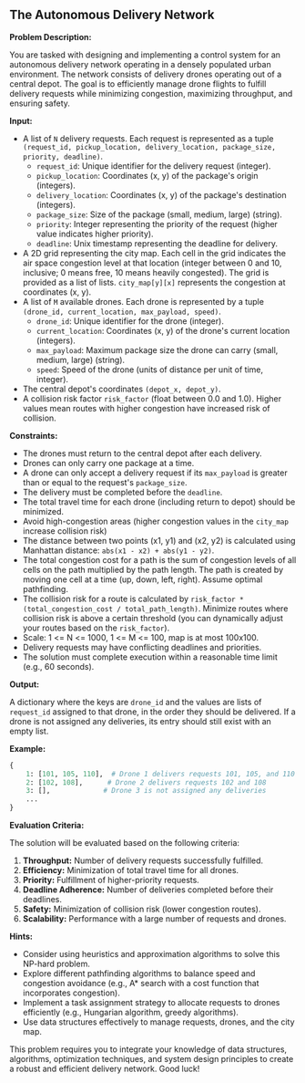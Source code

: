 ## The Autonomous Delivery Network

**Problem Description:**

You are tasked with designing and implementing a control system for an autonomous delivery network operating in a densely populated urban environment. The network consists of delivery drones operating out of a central depot. The goal is to efficiently manage drone flights to fulfill delivery requests while minimizing congestion, maximizing throughput, and ensuring safety.

**Input:**

*   A list of `N` delivery requests. Each request is represented as a tuple `(request_id, pickup_location, delivery_location, package_size, priority, deadline)`.
    *   `request_id`: Unique identifier for the delivery request (integer).
    *   `pickup_location`: Coordinates (x, y) of the package's origin (integers).
    *   `delivery_location`: Coordinates (x, y) of the package's destination (integers).
    *   `package_size`: Size of the package (small, medium, large) (string).
    *   `priority`: Integer representing the priority of the request (higher value indicates higher priority).
    *   `deadline`: Unix timestamp representing the deadline for delivery.
*   A 2D grid representing the city map. Each cell in the grid indicates the air space congestion level at that location (integer between 0 and 10, inclusive; 0 means free, 10 means heavily congested). The grid is provided as a list of lists. `city_map[y][x]` represents the congestion at coordinates (x, y).
*   A list of `M` available drones. Each drone is represented by a tuple `(drone_id, current_location, max_payload, speed)`.
    *   `drone_id`: Unique identifier for the drone (integer).
    *   `current_location`: Coordinates (x, y) of the drone's current location (integers).
    *   `max_payload`: Maximum package size the drone can carry (small, medium, large) (string).
    *   `speed`: Speed of the drone (units of distance per unit of time, integer).
*   The central depot's coordinates `(depot_x, depot_y)`.
*   A collision risk factor `risk_factor` (float between 0.0 and 1.0). Higher values mean routes with higher congestion have increased risk of collision.

**Constraints:**

*   The drones must return to the central depot after each delivery.
*   Drones can only carry one package at a time.
*   A drone can only accept a delivery request if its `max_payload` is greater than or equal to the request's `package_size`.
*   The delivery must be completed before the `deadline`.
*   The total travel time for each drone (including return to depot) should be minimized.
*   Avoid high-congestion areas (higher congestion values in the `city_map` increase collision risk)
*   The distance between two points (x1, y1) and (x2, y2) is calculated using Manhattan distance: `abs(x1 - x2) + abs(y1 - y2)`.
*   The total congestion cost for a path is the sum of congestion levels of all cells on the path multiplied by the path length. The path is created by moving one cell at a time (up, down, left, right). Assume optimal pathfinding.
*   The collision risk for a route is calculated by `risk_factor * (total_congestion_cost / total_path_length)`. Minimize routes where collision risk is above a certain threshold (you can dynamically adjust your routes based on the `risk_factor`).
*   Scale: 1 <= N <= 1000, 1 <= M <= 100, map is at most 100x100.
*   Delivery requests may have conflicting deadlines and priorities.
*   The solution must complete execution within a reasonable time limit (e.g., 60 seconds).

**Output:**

A dictionary where the keys are `drone_id` and the values are lists of `request_id` assigned to that drone, in the order they should be delivered. If a drone is not assigned any deliveries, its entry should still exist with an empty list.

**Example:**

```python
{
    1: [101, 105, 110],  # Drone 1 delivers requests 101, 105, and 110 in that order
    2: [102, 108],      # Drone 2 delivers requests 102 and 108
    3: [],             # Drone 3 is not assigned any deliveries
    ...
}
```

**Evaluation Criteria:**

The solution will be evaluated based on the following criteria:

1.  **Throughput:** Number of delivery requests successfully fulfilled.
2.  **Efficiency:** Minimization of total travel time for all drones.
3.  **Priority:** Fulfillment of higher-priority requests.
4.  **Deadline Adherence:** Number of deliveries completed before their deadlines.
5.  **Safety:** Minimization of collision risk (lower congestion routes).
6.  **Scalability:** Performance with a large number of requests and drones.

**Hints:**

*   Consider using heuristics and approximation algorithms to solve this NP-hard problem.
*   Explore different pathfinding algorithms to balance speed and congestion avoidance (e.g., A\* search with a cost function that incorporates congestion).
*   Implement a task assignment strategy to allocate requests to drones efficiently (e.g., Hungarian algorithm, greedy algorithms).
*   Use data structures effectively to manage requests, drones, and the city map.

This problem requires you to integrate your knowledge of data structures, algorithms, optimization techniques, and system design principles to create a robust and efficient delivery network. Good luck!
